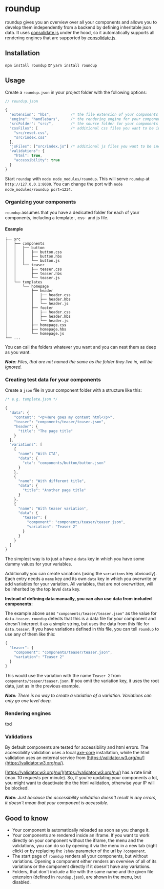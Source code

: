 # roundup

roundup gives you an overview over all your components and allows you to develop them independently from a backend by defining inheritable json data. It uses [consolidate.js](https://github.com/tj/consolidate.js) under the hood, so it automatically supports all rendering engines that are supported by [consolidate.js](https://github.com/tj/consolidate.js).

## Installation

`npm install roundup`
or
`yarn install roundup`

## Usage

Create a `roundup.json` in your project folder with the following options:

```js
// roundup.json

{
  "extension": "hbs",         /* the file extension of your components */
  "engine": "handlebars",     /* the rendering engine for your components */
  "srcFolder": "src/",        /* the source folder for your components */
  "cssFiles": [               /* additional css files you want to be included */
    "src/reset.css",
    "src/index.css"
  ],
  "jsFiles": ["src/index.js"] /* additional js files you want to be included */
  "validations": {
    "html": true,
    "accessibility": true
  }
}
```

Start `roundup` with `node node_modules/roundup`. This will serve `roundup` at `http://127.0.0.1:8000`. You can change the port with `node node_modules/roundup port=1234`.

### Organizing your components

`roundup` assumes that you have a dedicated folder for each of your components, including a template-, css- and js file.

#### Example

```
├── src
│   ├── components
│   │   ├── button
│   │   │   ├── button.css
│   │   │   ├── button.hbs
│   │   │   └── button.js
│   │   └── teaser
│   │       ├── teaser.css
│   │       ├── teaser.hbs
│   │       └── teaser.js
│   └── templates
│       └── homepage
│           ├── header
│           │   ├── header.css
│           │   ├── header.hbs
│           │   └── header.js
│           ├── footer
│           │   ├── header.css
│           │   ├── header.hbs
│           │   └── header.js
│           ├── homepage.css
│           ├── homepage.hbs
│           └── homepage.js
└── ...
```

You can call the folders whatever you want and you can nest them as deep as you want.

_**Note:** Files, that are not named the same as the folder they live in, will be ignored._

### Creating test data for your components

Create a `json` file in your component folder with a structure like this:

```js
/* e.g. template.json */

{
  "data": {
    "content": "<p>Here goes my content html</p>",
    "teaser": "components/teaser/teaser.json",
    "header": {
      "title": "The page title"
    }
  },
  "variations": [
    {
      "name": "With CTA",
      "data": {
        "cta": "components/button/button.json"
      }
    },
    {
      "name": "With different title",
      "data": {
        "title": "Another page title"
      }
    },
    {
      "name": "With teaser variation",
      "data": {
        "teaser": {
          "component": "components/teaser/teaser.json",
          "variation": "Teaser 2"
        }
      }
    }
  ]
}
```

The simplest way is to just a have a `data` key in which you have some dummy values for your variables.

Additionally you can create variations (using the `variations` key obviously). Each entry needs a `name` key and its own `data` key in which you overwrite or add variables for your variation. All variables, that are not overwritten, will be inherited by the top level `data` key.

**Instead of defining data manually, you can also use data from included components:**

The example above uses `"components/teaser/teaser.json"` as the value for `data.teaser`. `roundup` detects that this is a data file for your component and doesn't interpret it as a simple string, but uses the data from this file for `data.teaser`.
If you have variations defined in this file, you can tell `roundup` to use any of them like this:

```js
{
  "teaser": {
    "component": "components/teaser/teaser.json",
    "variation": "Teaser 2"
  }
}
```

This would use the variation with the name `Teaser 2` from `components/teaser/teaser.json`. If you omit the variation key, it uses the root data, just as in the previous example.

_**Note:** There is no way to create a variation of a variation. Variations can only go one level deep._

### Rendering engines

tbd

### Validations

By default components are tested for accessibility and html errors.
The accessibility validation uses a local [axe-core](https://github.com/dequelabs/axe-core/) installation, whiile the html validation uses an external service from [https://validator.w3.org/nu/](https://validator.w3.org/nu/).

[https://validator.w3.org/nu/](https://validator.w3.org/nu/) has a rate limit (max. 10 requests per minute). So, if you're updating your components a lot, you might want to deactivate the the html validation, otherwise your IP will be blocked.

_**Note:** Just because the accessibility validation doesn't result in any errors, it doesn't mean that your component is accessible._

## Good to know

- Your component is automatically reloaded as soon as you change it.
- Your components are rendered inside an iframe. If you want to work directly on your component without the iframe, the menu and the validations, you can do so by opening it via the menu in a new tab (right click) or by replacing the `?show` parameter of the url by `?component`.
- The start page of `roundup` renders all your components, but without variations. Opening a component either renders an overview of all of its variations or the component directly if it doesn't have any variations.
- Folders, that don't include a file with the same name and the given file extension (defined in `roundup.json`), are shown in the menu, but disabled.
